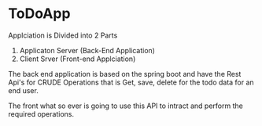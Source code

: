 # ToDoApp
Applciation is Divided into 2 Parts

1. Applicaton Server (Back-End Application)
2. Client Srver (Front-end Applciation)


The back end application is based on the spring boot and have the Rest Api's for CRUDE Operations that is Get, save, delete for the todo data for an end user.

The front what so ever is going to use this API to intract and perform the required operations.
